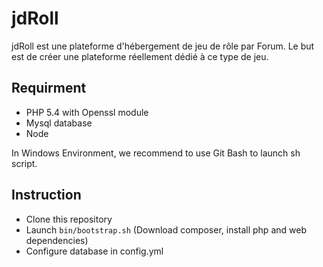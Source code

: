 jdRoll
======

jdRoll est une plateforme d'hébergement de jeu de rôle par Forum. Le but est de créer une plateforme réellement dédié à ce type de jeu.

Requirment
----------

- PHP 5.4 with Openssl module
- Mysql database
- Node


In Windows Environment, we recommend to use Git Bash to launch sh script.


Instruction
-----------

- Clone this repository
- Launch ```bin/bootstrap.sh``` (Download composer, install php and web dependencies)
- Configure database in config.yml
